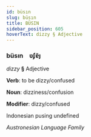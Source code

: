 ```yaml
---
id: büsın
slug: büsın
title: BÜSIN
sidebar_position: 605
hoverText: dizzy § Adjective
---
```


### büsın&emsp;<span kind="abugida">ʋʄɐ̃ȷ</span>

*dizzy* **§** Adjective

**Verb**: to be dizzy/confused

**Noun**: dizziness/confusion

**Modifier**: dizzy/confused

Indonesian pusing undefined

*Austronesian Language Family*